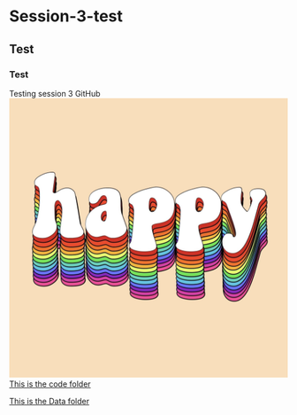 # Session-3-test
## Test
### Test
Testing session 3 GitHub
![happy doc](images/Happy.jpg)
[This is the code folder](Code)

[This is the Data folder](Data)
